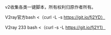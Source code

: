 v2收集各类一键脚本，所有权利归原作者所有。

V2ray官方bash <（curl -L -s https://git.io/fj2YD）

V2ray 233 bash <（curl -s -L https://git.io/fj2Y1）